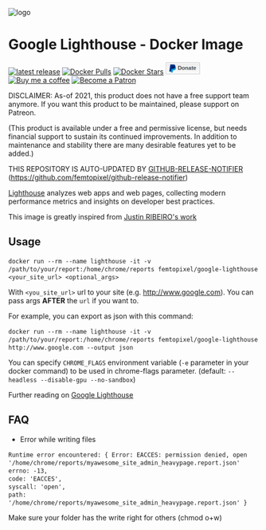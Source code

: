![logo](logo.png)

Google Lighthouse - Docker Image
================================

[![latest release](https://img.shields.io/github/release/femtopixel/docker-google-lighthouse.svg "latest release")](http://github.com/femtopixel/docker-google-lighthouse/releases)
[![Docker Pulls](https://img.shields.io/docker/pulls/femtopixel/google-lighthouse.svg)](https://hub.docker.com/r/femtopixel/google-lighthouse/)
[![Docker Stars](https://img.shields.io/docker/stars/femtopixel/google-lighthouse.svg)](https://hub.docker.com/r/femtopixel/google-lighthouse/)
[![PayPal donation](https://github.com/jaymoulin/jaymoulin.github.io/raw/master/ppl.png "PayPal donation")](https://www.paypal.me/jaymoulin)
[![Buy me a coffee](https://www.buymeacoffee.com/assets/img/custom_images/orange_img.png "Buy me a coffee")](https://www.buymeacoffee.com/jaymoulin)
[![Become a Patron](https://badgen.net/badge/become/a%20patron/F96854 "Become a Patron")](https://patreon.com/jaymoulin)

DISCLAIMER: As-of 2021, this product does not have a free support team anymore. If you want this product to be maintained, please support on Patreon.

(This product is available under a free and permissive license, but needs financial support to sustain its continued improvements. In addition to maintenance and stability there are many desirable features yet to be added.)

THIS REPOSITORY IS AUTO-UPDATED BY [GITHUB-RELEASE-NOTIFIER](https://github.com/femtopixel/github-release-notifier) (https://github.com/femtopixel/github-release-notifier)

[Lighthouse](https://developers.google.com/web/tools/lighthouse/) analyzes web apps and web pages, collecting modern performance metrics and insights on developer best practices.

This image is greatly inspired from [Justin RIBEIRO's work](https://github.com/justinribeiro/dockerfiles/tree/master/lighthouse)

Usage
-----

```
docker run --rm --name lighthouse -it -v /path/to/your/report:/home/chrome/reports femtopixel/google-lighthouse <your_site_url> <optional_args>
```

With `<you_site_url>` url to your site (e.g. http://www.google.com). You can pass args **AFTER** the `url` if you want to.

For example, you can export as json with this command:

```
docker run --rm --name lighthouse -it -v /path/to/your/report:/home/chrome/reports femtopixel/google-lighthouse http://www.google.com --output json
```

You can specify `CHROME_FLAGS` environment variable (`-e` parameter in your docker command) to be used in chrome-flags parameter. (default: `--headless --disable-gpu --no-sandbox`)

Further reading on [Google Lighthouse](https://github.com/GoogleChrome/lighthouse/blob/master/docs/readme.md#using-programmatically)

FAQ
---

* Error while writing files
```
Runtime error encountered: { Error: EACCES: permission denied, open '/home/chrome/reports/myawesome_site_admin_heavypage.report.json'
errno: -13,
code: 'EACCES',
syscall: 'open',
path: '/home/chrome/reports/myawesome_site_admin_heavypage.report.json' }
```
Make sure your folder has the write right for others (chmod o+w)
